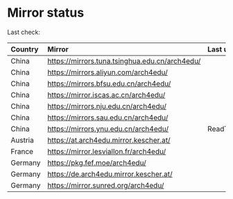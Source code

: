 <script src="./time.js"></script>
# Mirror status
Last check: <script type="text/javascript">localize(1695996889.913794);</script>

|Country|Mirror|Last update|
|:------|:-----|:----------|
|China|https://mirrors.tuna.tsinghua.edu.cn/arch4edu/|<script type="text/javascript">localize(1695969354);</script>|
|China|https://mirrors.aliyun.com/arch4edu/|<script type="text/javascript">localize(1695969354);</script>|
|China|https://mirrors.bfsu.edu.cn/arch4edu/|<script type="text/javascript">localize(1695925802);</script>|
|China|https://mirror.iscas.ac.cn/arch4edu/|<script type="text/javascript">localize(1695969354);</script>|
|China|https://mirrors.nju.edu.cn/arch4edu/|<script type="text/javascript">localize(1695925802);</script>|
|China|https://mirrors.sau.edu.cn/arch4edu/|<script type="text/javascript">localize(1695969354);</script>|
|China|https://mirrors.ynu.edu.cn/arch4edu/|ReadTimeout|
|Austria|https://at.arch4edu.mirror.kescher.at/|<script type="text/javascript">localize(1695969354);</script>|
|France|https://mirror.lesviallon.fr/arch4edu/|<script type="text/javascript">localize(1695969354);</script>|
|Germany|https://pkg.fef.moe/arch4edu/|<script type="text/javascript">localize(1695969354);</script>|
|Germany|https://de.arch4edu.mirror.kescher.at/|<script type="text/javascript">localize(1695969354);</script>|
|Germany|https://mirror.sunred.org/arch4edu/|<script type="text/javascript">localize(1695969354);</script>|

<script src="./tablefilter/tablefilter.js"></script>
<script src="./table.js"></script>